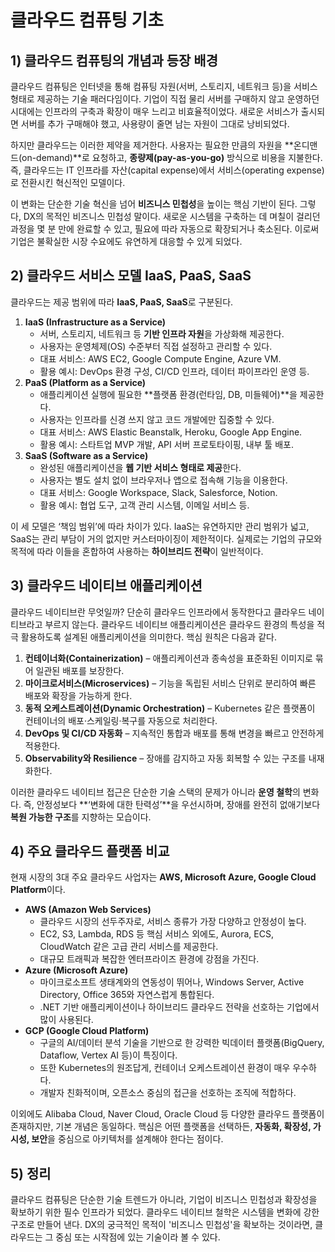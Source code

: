 # 클라우드 컴퓨팅 기초



## 1) 클라우드 컴퓨팅의 개념과 등장 배경

클라우드 컴퓨팅은 인터넷을 통해 컴퓨팅 자원(서버, 스토리지, 네트워크 등)을 서비스 형태로 제공하는 기술 패러다임이다. 기업이 직접 물리 서버를 구매하지 않고 운영하던 시대에는 인프라의 구축과 확장이 매우 느리고 비효율적이었다. 새로운 서비스가 출시되면 서버를 추가 구매해야 했고, 사용량이 줄면 남는 자원이 그대로 낭비되었다. 

하지만 클라우드는 이러한 제약을 제거한다. 사용자는 필요한 만큼의 자원을 **온디맨드(on-demand)**로 요청하고, **종량제(pay-as-you-go)** 방식으로 비용을 지불한다. 즉, 클라우드는 IT 인프라를 자산(capital expense)에서 서비스(operating expense)로 전환시킨 혁신적인 모델이다.

이 변화는 단순한 기술 혁신을 넘어 **비즈니스 민첩성**을 높이는 핵심 기반이 된다. 그렇다, DX의 목적인 비즈니스 민첩성 말이다. 새로운 시스템을 구축하는 데 며칠이 걸리던 과정을 몇 분 만에 완료할 수 있고, 필요에 따라 자동으로 확장되거나 축소된다. 이로써 기업은 불확실한 시장 수요에도 유연하게 대응할 수 있게 되었다.



## 2) 클라우드 서비스 모델 IaaS, PaaS, SaaS

클라우드는 제공 범위에 따라 **IaaS, PaaS, SaaS**로 구분된다.

1. **IaaS (Infrastructure as a Service)**
   - 서버, 스토리지, 네트워크 등 **기반 인프라 자원**을 가상화해 제공한다.
   - 사용자는 운영체제(OS) 수준부터 직접 설정하고 관리할 수 있다.
   - 대표 서비스: AWS EC2, Google Compute Engine, Azure VM.
   - 활용 예시: DevOps 환경 구성, CI/CD 인프라, 데이터 파이프라인 운영 등.
2. **PaaS (Platform as a Service)**
   - 애플리케이션 실행에 필요한 **플랫폼 환경(런타임, DB, 미들웨어)**을 제공한다.
   - 사용자는 인프라를 신경 쓰지 않고 코드 개발에만 집중할 수 있다.
   - 대표 서비스: AWS Elastic Beanstalk, Heroku, Google App Engine.
   - 활용 예시: 스타트업 MVP 개발, API 서버 프로토타이핑, 내부 툴 배포.
3. **SaaS (Software as a Service)**
   - 완성된 애플리케이션을 **웹 기반 서비스 형태로 제공**한다.
   - 사용자는 별도 설치 없이 브라우저나 앱으로 접속해 기능을 이용한다.
   - 대표 서비스: Google Workspace, Slack, Salesforce, Notion.
   - 활용 예시: 협업 도구, 고객 관리 시스템, 이메일 서비스 등.

이 세 모델은 ‘책임 범위’에 따라 차이가 있다. IaaS는 유연하지만 관리 범위가 넓고, SaaS는 관리 부담이 거의 없지만 커스터마이징이 제한적이다. 실제로는 기업의 규모와 목적에 따라 이들을 혼합하여 사용하는 **하이브리드 전략**이 일반적이다.



## 3) 클라우드 네이티브 애플리케이션

클라우드 네이티브란 무엇일까? 단순히 클라우드 인프라에서 동작한다고 클라우드 네이티브라고 부르지 않는다. 클라우드 네이티브 애플리케이션은 클라우드 환경의 특성을 적극 활용하도록 설계된 애플리케이션을 의미한다. 핵심 원칙은 다음과 같다.

1. **컨테이너화(Containerization)** – 애플리케이션과 종속성을 표준화된 이미지로 묶어 일관된 배포를 보장한다.
2. **마이크로서비스(Microservices)** – 기능을 독립된 서비스 단위로 분리하여 빠른 배포와 확장을 가능하게 한다.
3. **동적 오케스트레이션(Dynamic Orchestration)** – Kubernetes 같은 플랫폼이 컨테이너의 배포·스케일링·복구를 자동으로 처리한다.
4. **DevOps 및 CI/CD 자동화** – 지속적인 통합과 배포를 통해 변경을 빠르고 안전하게 적용한다.
5. **Observability와 Resilience** – 장애를 감지하고 자동 회복할 수 있는 구조를 내재화한다.

이러한 클라우드 네이티브 접근은 단순한 기술 스택의 문제가 아니라 **운영 철학**의 변화다. 즉, 안정성보다 **‘변화에 대한 탄력성’**을 우선시하며, 장애를 완전히 없애기보다 **복원 가능한 구조**를 지향하는 모습이다.



## 4) 주요 클라우드 플랫폼 비교

현재 시장의 3대 주요 클라우드 사업자는 **AWS, Microsoft Azure, Google Cloud Platform**이다.

- **AWS (Amazon Web Services)**
  - 클라우드 시장의 선두주자로, 서비스 종류가 가장 다양하고 안정성이 높다.
  - EC2, S3, Lambda, RDS 등 핵심 서비스 외에도, Aurora, ECS, CloudWatch 같은 고급 관리 서비스를 제공한다.
  - 대규모 트래픽과 복잡한 엔터프라이즈 환경에 강점을 가진다.
- **Azure (Microsoft Azure)**
  - 마이크로소프트 생태계와의 연동성이 뛰어나, Windows Server, Active Directory, Office 365와 자연스럽게 통합된다.
  - .NET 기반 애플리케이션이나 하이브리드 클라우드 전략을 선호하는 기업에서 많이 사용된다.
- **GCP (Google Cloud Platform)**
  - 구글의 AI/데이터 분석 기술을 기반으로 한 강력한 빅데이터 플랫폼(BigQuery, Dataflow, Vertex AI 등)이 특징이다.
  - 또한 Kubernetes의 원조답게, 컨테이너 오케스트레이션 환경이 매우 우수하다.
  - 개발자 친화적이며, 오픈소스 중심의 접근을 선호하는 조직에 적합하다.

이외에도 Alibaba Cloud, Naver Cloud, Oracle Cloud 등 다양한 클라우드 플랫폼이 존재하지만, 기본 개념은 동일하다. 핵심은 어떤 플랫폼을 선택하든, **자동화, 확장성, 가시성, 보안**을 중심으로 아키텍처를 설계해야 한다는 점이다.



## 5) 정리

클라우드 컴퓨팅은 단순한 기술 트렌드가 아니라, 기업이 비즈니스 민첩성과 확장성을 확보하기 위한 필수 인프라가 되었다. 클라우드 네이티브 철학은 시스템을 변화에 강한 구조로 만들어 낸다. DX의 궁극적인 목적이 '비즈니스 민첩성'을 확보하는 것이라면, 클라우드는 그 중심 또는 시작점에 있는 기술이라 볼 수 있다.

